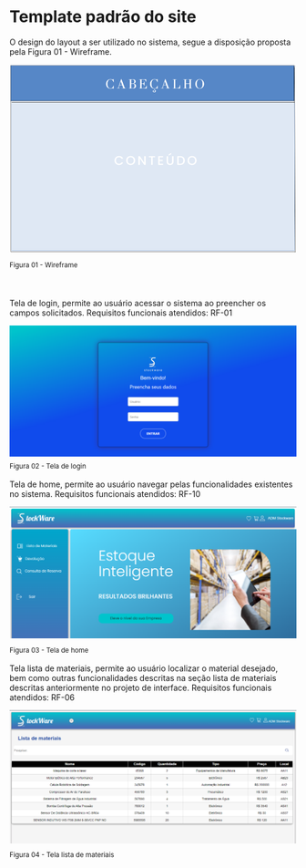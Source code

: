 # Template padrão do site 

 O design do layout a ser utilizado no sistema, segue  a disposição proposta pela Figura 01 - Wireframe.

 ![Exemplo de Wireframe](img/templatesw.png)<sub>  Figura 01 - Wireframe <sub>


<br>
<br>
Tela de login, permite ao usuário acessar o sistema ao preencher os campos solicitados. Requisitos funcionais atendidos: RF-01

![Exemplo de Wireframe](img/9-tela-login-proj.PNG) <sub> Figura 02 - Tela de login<sub>



Tela de home, permite ao usuário navegar pelas funcionalidades existentes no sistema.  Requisitos funcionais atendidos: RF-10

![Exemplo de Wireframe](img/8-tela-home-usuario-proj.PNG)<sub> Figura 03 - Tela de home <sub>



Tela lista de materiais, permite ao usuário localizar o material desejado, bem como outras funcionalidades descritas na seção lista de materiais descritas anteriormente no projeto de interface. Requisitos funcionais atendidos: RF-06

![Exemplo de Wireframe](img/7-lista-materiais-proj.PNG)<sub> Figura 04 - Tela lista de materiais <sub>

